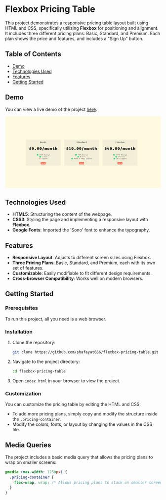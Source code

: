 # Flexbox Pricing Table

This project demonstrates a responsive pricing table layout built using HTML and CSS, specifically utilizing **Flexbox** for positioning and alignment. It includes three different pricing plans: Basic, Standard, and Premium. Each plan shows the price and features, and includes a "Sign Up" button.

## Table of Contents
- [Demo](#demo)
- [Technologies Used](#technologies-used)
- [Features](#features)
- [Getting Started](#getting-started)


## Demo
You can view a live demo of the project [here](https://shafayat666.github.io/flexbox-pricing-table/).

![Pricing Table Preview](pricing-table-preview.png)

## Technologies Used
- **HTML5**: Structuring the content of the webpage.
- **CSS3**: Styling the page and implementing a responsive layout with **Flexbox**.
- **Google Fonts**: Imported the 'Sono' font to enhance the typography.

## Features
- **Responsive Layout**: Adjusts to different screen sizes using Flexbox.
- **Three Pricing Plans**: Basic, Standard, and Premium, each with its own set of features.
- **Customizable**: Easily modifiable to fit different design requirements.
- **Cross-browser Compatibility**: Works well on modern browsers.

## Getting Started

### Prerequisites
To run this project, all you need is a web browser.

### Installation
1. Clone the repository:
    ```bash
    git clone https://github.com/shafayat666/flexbox-pricing-table.git
    ```
2. Navigate to the project directory:
    ```bash
    cd flexbox-pricing-table
    ```
3. Open `index.html` in your browser to view the project.

### Customization
You can customize the pricing table by editing the HTML and CSS:
- To add more pricing plans, simply copy and modify the structure inside the `.pricing-container`.
- Modify the colors, fonts, or layout by changing the values in the CSS file.

## Media Queries
The project includes a basic media query that allows the pricing plans to wrap on smaller screens:
```css
@media (max-width: 1250px) {
  .pricing-container {
    flex-wrap: wrap; /* Allows pricing plans to stack on smaller screens */
  }
}
